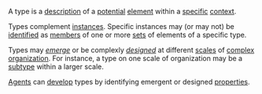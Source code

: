 A type is a [description](https://github.com/gcassel/Modular-Organization-Terminology/blob/master/terms/description.md) of a [potential](https://github.com/gcassel/Modular-Organization-Terminology/blob/master/terms/potential.md) [element](https://github.com/gcassel/Modular-Organization-Terminology/blob/master/terms/element.md) within a [specific](https://github.com/gcassel/Modular-Organization-Terminology/blob/master/terms/specific.md) [context](https://github.com/gcassel/Modular-Organization-Terminology/blob/master/terms/context.md).

Types complement [instances](https://github.com/gcassel/Modular-Organization-Terminology/blob/master/terms/instance.md).  Specific instances may (or may not) be [identified](https://github.com/gcassel/Modular-Organization-Terminology/blob/master/terms/identify.md) as [members](https://github.com/gcassel/Modular-Organization-Terminology/blob/master/terms/member.md) of one or more [sets](https://github.com/gcassel/Modular-Organization-Terminology/blob/master/terms/set.md) of elements of a specific type.

Types may *[emerge](https://github.com/gcassel/Modular-Organization-Terminology/blob/master/terms/emergent.md)* or be complexly *[designed](https://github.com/gcassel/Modular-Organization-Terminology/blob/master/terms/design.md)* at different [scales](https://github.com/gcassel/Modular-Organization-Terminology/blob/master/terms/scale.md) of [complex](https://github.com/gcassel/Modular-Organization-Terminology/blob/master/terms/complexity.md) [organization](https://github.com/gcassel/Modular-Organization-Terminology/blob/master/terms/organization.md). For instance, a type on one scale of organization may be a [subtype](https://github.com/gcassel/Modular-Organization-Terminology/blob/master/terms/subtype.md) within a larger scale.

[Agents](https://github.com/gcassel/Modular-Organization-Terminology/blob/master/terms/agent.md) can [develop](https://github.com/gcassel/Modular-Organization-Terminology/blob/master/terms/develop.md) types by identifying emergent or designed [properties](https://github.com/gcassel/Modular-Organization-Terminology/blob/master/terms/property.md). 
